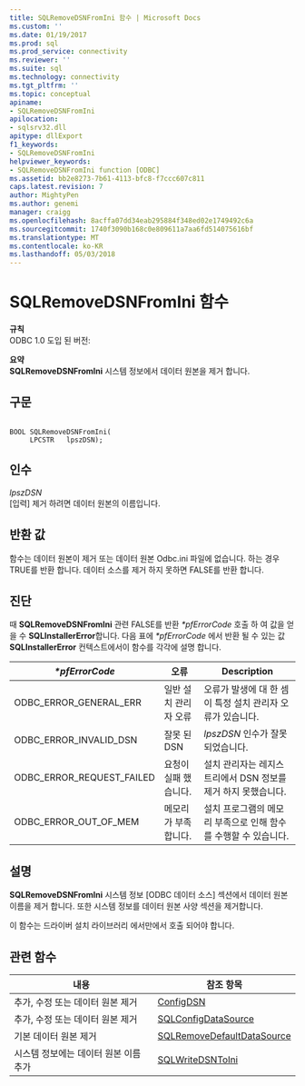 ```yaml
---
title: SQLRemoveDSNFromIni 함수 | Microsoft Docs
ms.custom: ''
ms.date: 01/19/2017
ms.prod: sql
ms.prod_service: connectivity
ms.reviewer: ''
ms.suite: sql
ms.technology: connectivity
ms.tgt_pltfrm: ''
ms.topic: conceptual
apiname:
- SQLRemoveDSNFromIni
apilocation:
- sqlsrv32.dll
apitype: dllExport
f1_keywords:
- SQLRemoveDSNFromIni
helpviewer_keywords:
- SQLRemoveDSNFromIni function [ODBC]
ms.assetid: bb2e8273-7b61-4113-bfc8-f7ccc607c811
caps.latest.revision: 7
author: MightyPen
ms.author: genemi
manager: craigg
ms.openlocfilehash: 8acffa07dd34eab295884f348ed02e1749492c6a
ms.sourcegitcommit: 1740f3090b168c0e809611a7aa6fd514075616bf
ms.translationtype: MT
ms.contentlocale: ko-KR
ms.lasthandoff: 05/03/2018
---
```

# <a name="sqlremovedsnfromini-function"></a>SQLRemoveDSNFromIni 함수
**규칙**  
 ODBC 1.0 도입 된 버전:  
  
 **요약**  
 **SQLRemoveDSNFromIni** 시스템 정보에서 데이터 원본을 제거 합니다.  
  
## <a name="syntax"></a>구문  
  
```  
  
BOOL SQLRemoveDSNFromIni(  
     LPCSTR   lpszDSN);  
```  
  
## <a name="arguments"></a>인수  
 *lpszDSN*  
 [입력] 제거 하려면 데이터 원본의 이름입니다.  
  
## <a name="returns"></a>반환 값  
 함수는 데이터 원본이 제거 또는 데이터 원본 Odbc.ini 파일에 없습니다. 하는 경우 TRUE를 반환 합니다. 데이터 소스를 제거 하지 못하면 FALSE를 반환 합니다.  
  
## <a name="diagnostics"></a>진단  
 때 **SQLRemoveDSNFromIni** 관련 FALSE를 반환  *\*pfErrorCode* 호출 하 여 값을 얻을 수 **SQLInstallerError**합니다. 다음 표에  *\*pfErrorCode* 에서 반환 될 수 있는 값 **SQLInstallerError** 컨텍스트에서이 함수를 각각에 설명 합니다.  
  
|*\*pfErrorCode*|오류|Description|  
|---------------------|-----------|-----------------|  
|ODBC_ERROR_GENERAL_ERR|일반 설치 관리자 오류|오류가 발생에 대 한 셈이 특정 설치 관리자 오류가 있습니다.|  
|ODBC_ERROR_INVALID_DSN|잘못 된 DSN|*lpszDSN* 인수가 잘못 되었습니다.|  
|ODBC_ERROR_REQUEST_FAILED|요청이 실패 했습니다.|설치 관리자는 레지스트리에서 DSN 정보를 제거 하지 못했습니다.|  
|ODBC_ERROR_OUT_OF_MEM|메모리가 부족합니다.|설치 프로그램의 메모리 부족으로 인해 함수를 수행할 수 있습니다.|  
  
## <a name="comments"></a>설명  
 **SQLRemoveDSNFromIni** 시스템 정보 [ODBC 데이터 소스] 섹션에서 데이터 원본 이름을 제거 합니다. 또한 시스템 정보를 데이터 원본 사양 섹션을 제거합니다.  
  
 이 함수는 드라이버 설치 라이브러리 에서만에서 호출 되어야 합니다.  
  
## <a name="related-functions"></a>관련 함수  
  
|내용|참조 항목|  
|---------------------------|---------|  
|추가, 수정 또는 데이터 원본 제거|[ConfigDSN](../../../odbc/reference/syntax/configdsn-function.md)|  
|추가, 수정 또는 데이터 원본 제거|[SQLConfigDataSource](../../../odbc/reference/syntax/sqlconfigdatasource-function.md)|  
|기본 데이터 원본 제거|[SQLRemoveDefaultDataSource](../../../odbc/reference/syntax/sqlremovedefaultdatasource-function.md)|  
|시스템 정보에는 데이터 원본 이름 추가|[SQLWriteDSNToIni](../../../odbc/reference/syntax/sqlwritedsntoini-function.md)|
